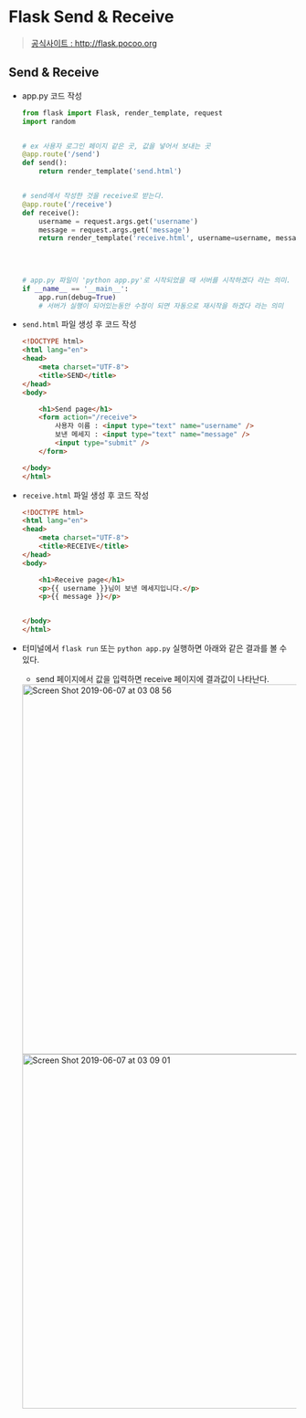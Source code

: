 # Flask Send & Receive

> [공식사이트 : http://flask.pocoo.org ](http://flask.pocoo.org) 





## Send & Receive

- app.py 코드 작성

  ```python
  from flask import Flask, render_template, request
  import random
  
  
  # ex 사용자 로그인 페이지 같은 곳, 값을 넣어서 보내는 곳
  @app.route('/send')
  def send():
      return render_template('send.html')
  
  
  # send에서 작성한 것을 receive로 받는다.
  @app.route('/receive')
  def receive():
      username = request.args.get('username')
      message = request.args.get('message')
      return render_template('receive.html', username=username, message=message)  
  
    
    
    
  # app.py 파일이 'python app.py'로 시작되었을 때 서버를 시작하겠다 라는 의미.
  if __name__ == '__main__':
      app.run(debug=True)
      # 서버가 실행이 되어있는동안 수정이 되면 자동으로 재시작을 하겠다 라는 의미
  ```

- ``send.html``  파일 생성 후 코드 작성

  ```html
  <!DOCTYPE html>
  <html lang="en">
  <head>
      <meta charset="UTF-8">
      <title>SEND</title>
  </head>
  <body>
  
      <h1>Send page</h1>
      <form action="/receive">
          사용자 이름 : <input type="text" name="username" />
          보낸 메세지 : <input type="text" name="message" />
          <input type="submit" />
      </form>
  
  </body>
  </html>
  ```

- ``receive.html``  파일 생성 후 코드 작성

  ```html
  <!DOCTYPE html>
  <html lang="en">
  <head>
      <meta charset="UTF-8">
      <title>RECEIVE</title>
  </head>
  <body>
  
      <h1>Receive page</h1>
      <p>{{ username }}님이 보낸 메세지입니다.</p>
      <p>{{ message }}</p>
  
  
  </body>
  </html>
  ```

- 터미널에서  ``flask run`` 또는 ``python app.py`` 실행하면 아래와 같은 결과를 볼 수 있다.

  - send 페이지에서 값을 입력하면 receive 페이지에 결과값이 나타난다.

  <img width="648" alt="Screen Shot 2019-06-07 at 03 08 56" src="https://user-images.githubusercontent.com/46523571/59055786-a6d48a00-88d1-11e9-9450-7ddb68a9d924.png">
  <img width="621" alt="Screen Shot 2019-06-07 at 03 09 01" src="https://user-images.githubusercontent.com/46523571/59055788-a6d48a00-88d1-11e9-98db-654640738d92.png">

<br />

<br />

<br />

